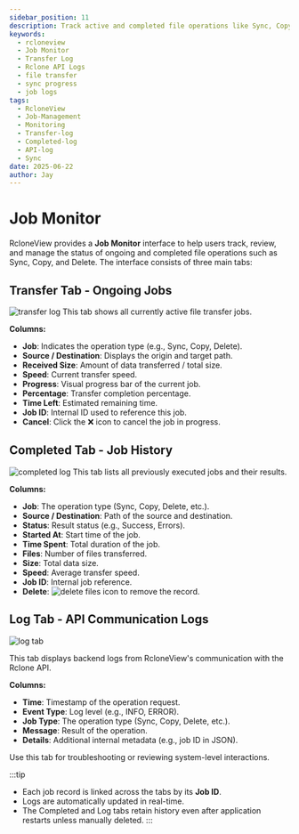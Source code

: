 ```yaml
---
sidebar_position: 11
description: Track active and completed file operations like Sync, Copy, and Delete in RcloneView using the Job Monitor interface.
keywords:
  - rcloneview
  - Job Monitor
  - Transfer Log
  - Rclone API Logs
  - file transfer
  - sync progress
  - job logs
tags:
  - RcloneView
  - Job-Management
  - Monitoring
  - Transfer-log
  - Completed-log
  - API-log
  - Sync
date: 2025-06-22
author: Jay
---
```

# Job Monitor

RcloneView provides a **Job Monitor** interface to help users track, review, and manage the status of ongoing and completed file operations such as Sync, Copy, and Delete. The interface consists of three main tabs:

## Transfer Tab - Ongoing Jobs

<img src="/support/images/en/howto/rcloneview-basic/transfer-log.png" alt="transfer log" class="img-medium img-center" />
This tab shows all currently active file transfer jobs.

**Columns:**
- **Job**: Indicates the operation type (e.g., Sync, Copy, Delete).
- **Source / Destination**: Displays the origin and target path.
- **Received Size**: Amount of data transferred / total size.
- **Speed**: Current transfer speed.
- **Progress**: Visual progress bar of the current job.
- **Percentage**: Transfer completion percentage.
- **Time Left**: Estimated remaining time.
- **Job ID**: Internal ID used to reference this job.
- **Cancel**: Click the ❌ icon to cancel the job in progress.

## Completed Tab - Job History

<img src="/support/images/en/howto/rcloneview-basic/completed-log.png" alt="completed log" class="img-medium img-center" />
This tab lists all previously executed jobs and their results.

**Columns:**
- **Job**: The operation type (Sync, Copy, Delete, etc.).
- **Source / Destination**: Path of the source and destination.
- **Status**: Result status (e.g., Success, Errors).
- **Started At**: Start time of the job.
- **Time Spent**: Total duration of the job.
- **Files**: Number of files transferred.
- **Size**: Total data size.
- **Speed**: Average transfer speed.
- **Job ID**: Internal job reference.
- **Delete**: <img src="/support/icons/delete-files.png" alt="delete files" class="inline-icon" /> icon to remove the record.

## Log Tab - API Communication Logs

<img src="/support/images/en/howto/rcloneview-basic/log-tab.png" alt="log tab" class="img-medium img-center" />

This tab displays backend logs from RcloneView's communication with the Rclone API.

**Columns:**
- **Time**: Timestamp of the operation request.
- **Event Type**: Log level (e.g., INFO, ERROR).
- **Job Type**: The operation type (Sync, Copy, Delete, etc.).
- **Message**: Result of the operation.
- **Details**: Additional internal metadata (e.g., job ID in JSON).

Use this tab for troubleshooting or reviewing system-level interactions.

:::tip
- Each job record is linked across the tabs by its **Job ID**.
- Logs are automatically updated in real-time.
- The Completed and Log tabs retain history even after application restarts unless manually deleted.
:::
